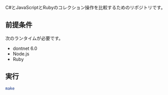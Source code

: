 C#とJavaScriptとRubyのコレクション操作を比較するためのリポジトリです。

## 前提条件
次のランタイムが必要です。

- dontnet 6.0
- Node.js
- Ruby

## 実行

```sh
make
```